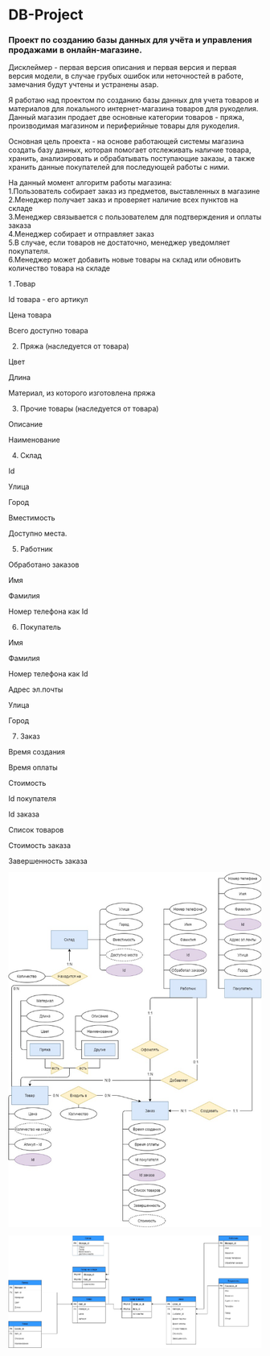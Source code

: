 # DB-Project
### Проект по созданию базы данных для учёта и управления продажами в онлайн-магазине.
Дисклеймер - первая версия описания и первая версия и первая версия модели, в случае грубых ошибок или неточностей в работе, замечания будут учтены и устранены asap.

Я работаю над проектом по созданию базы данных для учета товаров и материалов для локального интернет-магазина товаров для рукоделия.
Данный магазин продает две основные категории товаров - пряжа, производимая магазином и периферийные товары для рукоделия.<br>

Основная цель проекта - на основе работающей системы магазина создать базу данных, которая помогает отслеживать наличие товара, хранить, анализировать и обрабатывать поступающие заказы, а также хранить данные покупателей для последующей работы с ними.<br>

На данный момент алгоритм работы магазина:<br>
1.Пользователь собирает заказ из предметов, выставленных в магазине<br>
2.Менеджер получает заказ и проверяет наличие всех пунктов на складе<br>
3.Менеджер связывается с пользователем для подтверждения и оплаты заказа<br>
4.Менеджер собирает и отправляет заказ<br>
5.В случае, если товаров не достаточно, менеджер уведомляет покупателя.<br> 
6.Менеджер может добавить новые товары на склад или обновить количество товара на складе<br>

1 .Товар 

Id товара - его артикул 

Цена товара 

Всего доступно товара 

2. Пряжа (наследуется от товара) 

Цвет 

Длина 

Материал, из которого изготовлена пряжа 

3. Прочие товары (наследуется от товара) 

Описание  

Наименование 

4. Склад 

Id 

Улица 

Город 

Вместимость 

Доступно места. 

5. Работник 

Обработано заказов 

Имя 

Фамилия 

Номер телефона как Id 

6. Покупатель  

Имя 

Фамилия 

Номер телефона как Id 

Адрес эл.почты 

Улица 

Город 

7. Заказ 

Время создания 

Время оплаты 

Стоимость 

Id покупателя 

Id заказа 

Список товаров 

Стоимость заказа 

Завершенность заказа 

 
![model](/ESM-ER-2.jpg)

![model](/ESM-TR.jpg)

